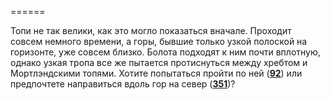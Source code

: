======

Топи не так велики, как это могло показаться вначале. Проходит совсем немного времени, а горы, бывшие только узкой полоской на горизонте, уже совсем близко. Болота подходят к ним почти вплотную, однако узкая тропа все же пытается протиснуться между хребтом и Мортлэндскими топями. Хотите попытаться пройти по ней ([**92**](#n_92)) или предпочтете направиться вдоль гор на север ([**351**](#n_351))?

